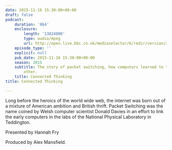 ```yaml
---
date: 2015-11-16 15:30:00+00:00
draft: false
podcast:
    duration: '864'
    enclosure:
        length: '13824000'
        type: audio/mpeg
        url: http://open.live.bbc.co.uk/mediaselector/6/redir/version/2.0/mediaset/audio-nondrm-download/proto/http/vpid/p03876c9.mp3
    episode_type: ''
    explicit: null
    pub_date: 2015-11-16 15:30:00+00:00
    season: 2015
    subtitle: The story of packet switching, how computers learned to talk to each
        other.
    title: Connected Thinking
title: Connected Thinking

---
```


Long before the heroics of the world wide web, the internet was born out
of a mixture of American ambition and British thrift. Packet Switching
was the name coined by Welsh computer scientist Donald Davies in an
effort to link the early computers in the labs of the National Physical
Laboratory in Teddington.

Presented by Hannah Fry

Produced by Alex Mansfield.
